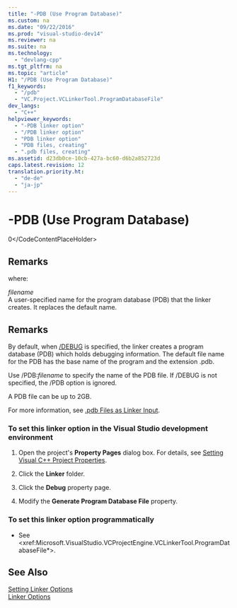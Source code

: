 ```yaml
---
title: "-PDB (Use Program Database)"
ms.custom: na
ms.date: "09/22/2016"
ms.prod: "visual-studio-dev14"
ms.reviewer: na
ms.suite: na
ms.technology: 
  - "devlang-cpp"
ms.tgt_pltfrm: na
ms.topic: "article"
H1: "/PDB (Use Program Database)"
f1_keywords: 
  - "/pdb"
  - "VC.Project.VCLinkerTool.ProgramDatabaseFile"
dev_langs: 
  - "C++"
helpviewer_keywords: 
  - "-PDB linker option"
  - "/PDB linker option"
  - "PDB linker option"
  - "PDB files, creating"
  - ".pdb files, creating"
ms.assetid: d23db0ce-10cb-427a-bc60-d6b2a852723d
caps.latest.revision: 12
translation.priority.ht: 
  - "de-de"
  - "ja-jp"
---
```

# -PDB (Use Program Database)
<CodeContentPlaceHolder>0\</CodeContentPlaceHolder>  
## Remarks  
 where:  
  
 *filename*  
 A user-specified name for the program database (PDB) that the linker creates. It replaces the default name.  
  
## Remarks  
 By default, when [/DEBUG](../vs140/-debug--generate-debug-info-.md) is specified, the linker creates a program database (PDB) which holds debugging information. The default file name for the PDB has the base name of the program and the extension .pdb.  
  
 Use /PDB:*filename* to specify the name of the PDB file. If /DEBUG is not specified, the /PDB option is ignored.  
  
 A PDB file can be up to 2GB.  
  
 For more information, see [.pdb Files as Linker Input](../vs140/.pdb-files-as-linker-input.md).  
  
### To set this linker option in the Visual Studio development environment  
  
1.  Open the project's **Property Pages** dialog box. For details, see [Setting Visual C++ Project Properties](../vs140/working-with-project-properties.md).  
  
2.  Click the **Linker** folder.  
  
3.  Click the **Debug** property page.  
  
4.  Modify the **Generate Program Database File** property.  
  
### To set this linker option programmatically  
  
-   See \<xref:Microsoft.VisualStudio.VCProjectEngine.VCLinkerTool.ProgramDatabaseFile*>.  
  
## See Also  
 [Setting Linker Options](../vs140/setting-linker-options.md)   
 [Linker Options](../vs140/linker-options.md)